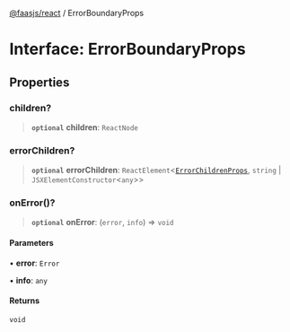 [@faasjs/react](../README.md) / ErrorBoundaryProps

# Interface: ErrorBoundaryProps

## Properties

### children?

> **`optional`** **children**: `ReactNode`

### errorChildren?

> **`optional`** **errorChildren**: `ReactElement`\<[`ErrorChildrenProps`](../type-aliases/ErrorChildrenProps.md), `string` \| `JSXElementConstructor`\<`any`\>\>

### onError()?

> **`optional`** **onError**: (`error`, `info`) => `void`

#### Parameters

• **error**: `Error`

• **info**: `any`

#### Returns

`void`
